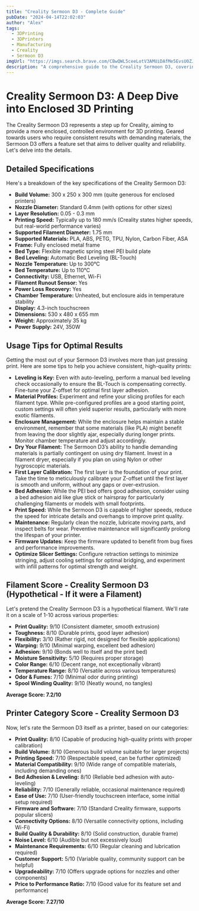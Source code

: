 ```yaml
---
title: "Creality Sermoon D3 - Complete Guide"
pubDate: "2024-04-14T22:02:03"
author: "Alex"
tags:
  - 3DPrinting
  - 3DPrinters
  - Manufacturing
  - Creality
  - Sermoon D3
imgUrl: "https://imgs.search.brave.com/CBwQWL5ceeLotV3AMUiDAfMe5EvsU0ZJyz4vo3XsvQ0/rs:fit:860:0:0:0/g:ce/aHR0cHM6Ly9jZG4x/MS5iaWdjb21tZXJj/ZS5jb20vcy1tbTl3/cGEvaW1hZ2VzL3N0/ZW5jaWwvNTkweDU5/MC9wcm9kdWN0cy8z/MTY3LzEzMTg4L2Ny/ZWFsaXR5LXNlcm1v/b24tZDMtcHJvLTNk/LXByaW50ZXItMTAw/MHgxMDAwX183Mjg0/Mi4xNjk0NDY0NDMz/LmpwZz9jPTI"
description: "A comprehensive guide to the Creality Sermoon D3, covering specifications, usage tips, and comparisons with similar products."
---
```


# Creality Sermoon D3: A Deep Dive into Enclosed 3D Printing

The Creality Sermoon D3 represents a step up for Creality, aiming to provide a more enclosed, controlled environment for 3D printing. Geared towards users who require consistent results with demanding materials, the Sermoon D3 offers a feature set that aims to deliver quality and reliability. Let's delve into the details.

## Detailed Specifications

Here's a breakdown of the key specifications of the Creality Sermoon D3:

*   **Build Volume:** 300 x 250 x 300 mm (quite generous for enclosed printers)
*   **Nozzle Diameter:** Standard 0.4mm (with options for other sizes)
*   **Layer Resolution:** 0.05 - 0.3 mm
*   **Printing Speed:** Typically up to 180 mm/s (Creality states higher speeds, but real-world performance varies)
*   **Supported Filament Diameter:** 1.75 mm
*   **Supported Materials:** PLA, ABS, PETG, TPU, Nylon, Carbon Fiber, ASA
*   **Frame:** Fully enclosed metal frame
*   **Bed Type:** Flexible magnetic spring steel PEI build plate
*   **Bed Leveling:** Automatic Bed Leveling (BL-Touch)
*   **Nozzle Temperature:** Up to 300°C
*   **Bed Temperature:** Up to 110°C
*   **Connectivity:** USB, Ethernet, Wi-Fi
*   **Filament Runout Sensor:** Yes
*   **Power Loss Recovery:** Yes
*   **Chamber Temperature:** Unheated, but enclosure aids in temperature stability
*   **Display:** 4.3-inch touchscreen
*   **Dimensions:** 530 x 480 x 655 mm
*   **Weight:** Approximately 35 kg
*   **Power Supply:** 24V, 350W

## Usage Tips for Optimal Results

Getting the most out of your Sermoon D3 involves more than just pressing print. Here are some tips to help you achieve consistent, high-quality prints:

*   **Leveling is Key:** Even with auto-leveling, perform a manual bed leveling check occasionally to ensure the BL-Touch is compensating correctly. Fine-tune your Z-offset for optimal first layer adhesion.
*   **Material Profiles:** Experiment and refine your slicing profiles for each filament type. While pre-configured profiles are a good starting point, custom settings will often yield superior results, particularly with more exotic filaments.
*   **Enclosure Management:** While the enclosure helps maintain a stable environment, remember that some materials (like PLA) might benefit from leaving the door slightly ajar, especially during longer prints. Monitor chamber temperature and adjust accordingly.
*   **Dry Your Filament:** The Sermoon D3’s ability to handle demanding materials is partially contingent on using dry filament.  Invest in a filament dryer, especially if you plan on using Nylon or other hygroscopic materials.
*   **First Layer Calibration:** The first layer is the foundation of your print. Take the time to meticulously calibrate your Z-offset until the first layer is smooth and uniform, without any gaps or over-extrusion.
*   **Bed Adhesion:** While the PEI bed offers good adhesion, consider using a bed adhesion aid like glue stick or hairspray for particularly challenging filaments or models with small footprints.
*   **Print Speed:** While the Sermoon D3 is capable of higher speeds, reduce the speed for intricate details and overhangs to improve print quality.
*   **Maintenance:** Regularly clean the nozzle, lubricate moving parts, and inspect belts for wear. Preventive maintenance will significantly prolong the lifespan of your printer.
*   **Firmware Updates:** Keep the firmware updated to benefit from bug fixes and performance improvements.
*   **Optimize Slicer Settings:** Configure retraction settings to minimize stringing, adjust cooling settings for optimal bridging, and experiment with infill patterns for optimal strength and weight.

## Filament Score - Creality Sermoon D3 (Hypothetical - If it were a Filament)

Let's pretend the Creality Sermoon D3 is a hypothetical filament.  We'll rate it on a scale of 1-10 across various properties:

*   **Print Quality:** 9/10 (Consistent diameter, smooth extrusion)
*   **Toughness:** 8/10 (Durable prints, good layer adhesion)
*   **Flexibility:** 3/10 (Rather rigid, not designed for flexible applications)
*   **Warping:** 9/10 (Minimal warping, excellent bed adhesion)
*   **Adhesion:** 9/10 (Bonds well to itself and the print bed)
*   **Moisture Sensitivity:** 5/10 (Requires proper storage)
*   **Color Range:** 6/10 (Decent range, not exceptionally vibrant)
*   **Temperature Range:** 8/10 (Versatile across various temperatures)
*   **Odor & Fumes:** 7/10 (Minimal odor during printing)
*   **Spool Winding Quality:** 9/10 (Neatly wound, no tangles)

**Average Score: 7.2/10**

## Printer Category Score - Creality Sermoon D3

Now, let's rate the Sermoon D3 itself as a printer, based on our categories:

*   **Print Quality:** 8/10 (Capable of producing high-quality prints with proper calibration)
*   **Build Volume:** 8/10 (Generous build volume suitable for larger projects)
*   **Printing Speed:** 7/10 (Respectable speed, can be further optimized)
*   **Material Compatibility:** 9/10 (Wide range of compatible materials, including demanding ones)
*   **Bed Adhesion & Leveling:** 8/10 (Reliable bed adhesion with auto-leveling)
*   **Reliability:** 7/10 (Generally reliable, occasional maintenance required)
*   **Ease of Use:** 7/10 (User-friendly touchscreen interface, some initial setup required)
*   **Firmware and Software:** 7/10 (Standard Creality firmware, supports popular slicers)
*   **Connectivity Options:** 8/10 (Versatile connectivity options, including Wi-Fi)
*   **Build Quality & Durability:** 8/10 (Solid construction, durable frame)
*   **Noise Level:** 6/10 (Audible but not excessively loud)
*   **Maintenance Requirements:** 6/10 (Regular cleaning and lubrication required)
*   **Customer Support:** 5/10 (Variable quality, community support can be helpful)
*   **Upgradeability:** 7/10 (Offers upgrade options for nozzles and other components)
*   **Price to Performance Ratio:** 7/10 (Good value for its feature set and performance)

**Average Score: 7.27/10**
